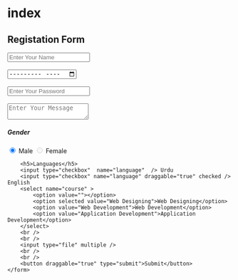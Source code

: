 # index <!DOCTYPE html>
<html lang="en">
<head>
    <meta charset="UTF-8">
    <meta name="viewport" content="width=device-width, initial-scale=1.0">
    <title>Document</title>
</head>
<body>
    <form action="#" method="post">
        <h2>Registation Form</h2>
        <input type="text" name="userName" placeholder="Enter Your Name" required />
        <br />
        <br />
        <input type="month" name="email" placeholder="Enter Your Email" required />
        <br />
        <br />
        <input type="password" name="password" placeholder="Enter Your Password" required />
        <br />
        <br />
        <textarea name="message" required placeholder="Enter Your Message"></textarea>
        <br />
        <h5>Gender</h5>
        <input type="radio" name="gender" checked /> Male
        <input type="radio" name="gender" disabled /> Female
        <br />
        
        <h5>Languages</h5>
        <input type="checkbox"  name="language"  /> Urdu
        <input type="checkbox" name="language" draggable="true" checked /> English
        <select name="course" >
            <option value=""></option>
            <option selected value="Web Designing">Web Designing</option>
            <option value="Web Development">Web Development</option>
            <option value="Application Development">Application Development</option>
        </select>
        <br />
        <br />
        <input type="file" multiple />
        <br />
        <br />
        <button draggable="true" type="submit">Submit</button>
    </form>
</body>
</html>
